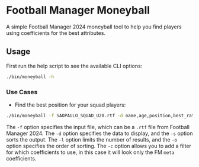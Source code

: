 # Football Manager Moneyball

A simple Football Manager 2024 moneyball tool to help you find players using coefficients for the best attributes.

## Usage

First run the help script to see the available CLI options:

```bash
./bin/moneyball -h
```

### Use Cases

- Find the best position for your squad players:
```bash
./bin/moneyball -f SAOPAULO_SQUAD_U20.rtf -d name,age,position,best_rating,best_rating_value,second_best_rating,second_best_rating_value -s desc -l 500 -o best_rating_value -c meta
```
The `-f` option specifies the input file, which can be a `.rtf` file from Football Manager 2024. The `-d` option specifies the data to display, and the `-s` option sorts the output. The `-l` option limits the number of results, and the `-o` option specifies the order of sorting. The `-c` option allows you to add a filter for which coefficients to use, in this case it will look only the FM `meta` coefficients.
